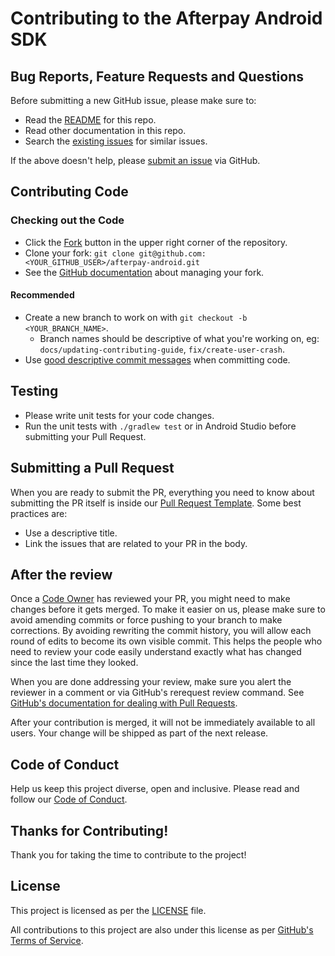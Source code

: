 # Contributing to the Afterpay Android SDK

## Bug Reports, Feature Requests and Questions

Before submitting a new GitHub issue, please make sure to:

- Read the [README][readme] for this repo.
- Read other documentation in this repo.
- Search the [existing issues][issues] for similar issues.

If the above doesn't help, please [submit an issue][new-issue] via GitHub.

## Contributing Code

### Checking out the Code

- Click the [Fork][fork-repo] button in the upper right corner of the repository.
- Clone your fork:
    `git clone git@github.com:<YOUR_GITHUB_USER>/afterpay-android.git`
- See the [GitHub documentation][fork-docs] about managing your fork.

#### Recommended

- Create a new branch to work on with `git checkout -b <YOUR_BRANCH_NAME>`.
    - Branch names should be descriptive of what you're working on, eg: `docs/updating-contributing-guide`, `fix/create-user-crash`.
- Use [good descriptive commit messages][commit-messages] when committing code.

## Testing

- Please write unit tests for your code changes.
- Run the unit tests with `./gradlew test` or in Android Studio before submitting your Pull Request.

## Submitting a Pull Request

When you are ready to submit the PR, everything you need to know about submitting the PR itself is inside our [Pull Request Template][pr-template]. Some best practices are:

- Use a descriptive title.
- Link the issues that are related to your PR in the body.

## After the review

Once a [Code Owner][code-owners] has reviewed your PR, you might need to make changes before it gets merged. To make it easier on us, please make sure to avoid amending commits or force pushing to your branch to make corrections. By avoiding rewriting the commit history, you will allow each round of edits to become its own visible commit. This helps the people who need to review your code easily understand exactly what has changed since the last time they looked.

When you are done addressing your review, make sure you alert the reviewer in a comment or via GitHub's rerequest review command. See [GitHub's documentation for dealing with Pull Requests][pr-docs].

After your contribution is merged, it will not be immediately available to all users. Your change will be shipped as part of the next release.

## Code of Conduct

Help us keep this project diverse, open and inclusive. Please read and follow our [Code of Conduct][code-of-conduct].

## Thanks for Contributing!

Thank you for taking the time to contribute to the project!

## License

This project is licensed as per the [LICENSE][license] file.

All contributions to this project are also under this license as per [GitHub's Terms of Service][github-terms-contribution].

<!-- Links: -->
[code-of-conduct]: CODE_OF_CONDUCT.md
[code-owners]: .github/CODEOWNERS
[commit-messages]: https://chris.beams.io/posts/git-commit/
[fork-repo]: https://github.com/afterpay/afterpay-android/fork
[fork-docs]: https://help.github.com/articles/working-with-forks/
[github-terms-contribution]: https://help.github.com/en/github/site-policy/github-terms-of-service#6-contributions-under-repository-license
[issues]: https://github.com/afterpay/afterpay-android/issues
[license]: LICENSE
[new-issue]: https://github.com/afterpay/afterpay-android/issues/new/choose
[pr-template]: .github/PULL_REQUEST_TEMPLATE.md
[pr-docs]: https://help.github.com/en/github/collaborating-with-issues-and-pull-requests/requesting-a-pull-request-review
[readme]: README.md
